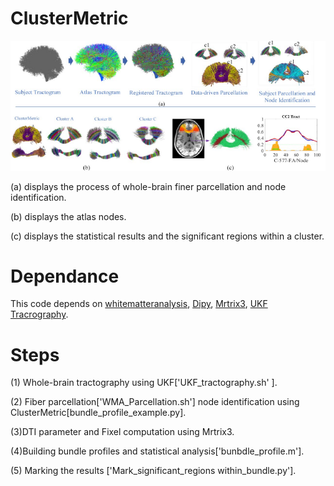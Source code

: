 #  ClusterMetric
![image](https://github.com/A203-IPIS/ClusterMetric/blob/main/bundle%20profile.png)


(a) displays the process of whole-brain finer parcellation and node identification. 


(b) displays the atlas nodes. 

(c) displays the statistical results and the significant regions within  a cluster. 
#  Dependance 
This code depends on [whitematteranalysis](https://github.com/SlicerDMRI/whitematteranalysis), [Dipy](https://dipy.org/), [Mrtrix3](https://mrtrix.readthedocs.io/en/latest/index.html), [UKF Tracrography](https://github.com/pnlbwh/ukftractography).
 
#  Steps 
 (1) Whole-brain tractography using UKF['UKF_tractography.sh' ].
 
 
 (2) Fiber parcellation['WMA_Parcellation.sh'] node identification using ClusterMetric[bundle_profile_example.py].
 
 
 (3)DTI parameter and Fixel computation using Mrtrix3.
 
 
 (4)Building bundle profiles and statistical analysis['bunbdle_profile.m'].
 
 (5) Marking the results ['Mark_significant_regions within_bundle.py']. 

 
